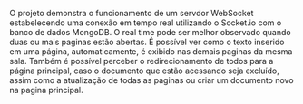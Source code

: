 O projeto demonstra o funcionamento de um servdor WebSocket estabelecendo uma conexão em tempo real
utilizando o Socket.io com o banco de dados MongoDB.
O real time pode ser melhor observado quando duas ou mais paginas estão abertas.
É possível ver como o texto inserido em uma página, automaticamente, é exibido nas demais paginas da mesma sala.
Também é possível perceber o redirecionamento de todos para a página principal, caso o documento que estão acessando seja excluído,
assim como a atualização de todas as paginas ou criar um documento novo na pagina principal.